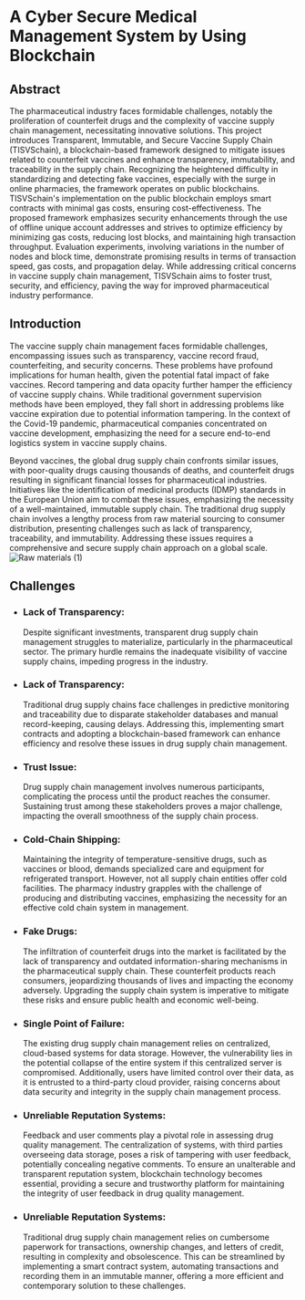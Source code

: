 # A Cyber Secure Medical Management System by Using Blockchain
## Abstract
The pharmaceutical industry faces formidable challenges, notably the proliferation of counterfeit drugs and the complexity of vaccine supply chain management, necessitating innovative solutions. This project introduces Transparent, Immutable, and Secure Vaccine Supply Chain (TISVSchain), a blockchain-based framework designed to mitigate issues related to counterfeit vaccines and enhance transparency, immutability, and traceability in the supply chain. Recognizing the heightened difficulty in standardizing and detecting fake vaccines, especially with the surge in online pharmacies, the framework operates on public blockchains. TISVSchain's implementation on the public blockchain employs smart contracts with minimal gas costs, ensuring cost-effectiveness. The proposed framework emphasizes security enhancements through the use of offline unique account addresses and strives to optimize efficiency by minimizing gas costs, reducing lost blocks, and maintaining high transaction throughput. Evaluation experiments, involving variations in the number of nodes and block time, demonstrate promising results in terms of transaction speed, gas costs, and propagation delay. While addressing critical concerns in vaccine supply chain management, TISVSchain aims to foster trust, security, and efficiency, paving the way for improved pharmaceutical industry performance.
## Introduction
The vaccine supply chain management faces formidable challenges, encompassing issues such as transparency, vaccine record fraud, counterfeiting, and security concerns. These problems have profound implications for human health, given the potential fatal impact of fake vaccines. Record tampering and data opacity further hamper the efficiency of vaccine supply chains. While traditional government supervision methods have been employed, they fall short in addressing problems like vaccine expiration due to potential information tampering. In the context of the Covid-19 pandemic, pharmaceutical companies concentrated on vaccine development, emphasizing the need for a secure end-to-end logistics system in vaccine supply chains.

Beyond vaccines, the global drug supply chain confronts similar issues, with poor-quality drugs causing thousands of deaths, and counterfeit drugs resulting in significant financial losses for pharmaceutical industries. Initiatives like the identification of medicinal products (IDMP) standards in the European Union aim to combat these issues, emphasizing the necessity of a well-maintained, immutable supply chain. The traditional drug supply chain involves a lengthy process from raw material sourcing to consumer distribution, presenting challenges such as lack of transparency, traceability, and immutability. Addressing these issues requires a comprehensive and secure supply chain approach on a global scale.
![Raw materials (1)](https://github.com/Abhishekkumar200/Medical-Management-Using-Blockchain/assets/84954320/637e8c08-dc84-4fe8-9777-dedad6d4909d)
## Challenges
* ### Lack of Transparency:
  Despite significant investments, transparent drug supply chain management struggles to materialize, particularly in the pharmaceutical sector. The primary hurdle remains    the inadequate visibility of vaccine supply chains, impeding progress in the industry.
* ### Lack of Transparency:
  Traditional drug supply chains face challenges in predictive monitoring and traceability due to disparate stakeholder databases and manual record-keeping, causing delays.   Addressing this, implementing smart contracts and adopting a blockchain-based framework can enhance efficiency and resolve these issues in drug supply chain management.
* ### Trust Issue:
  Drug supply chain management involves numerous participants, complicating the process until the product reaches the consumer. Sustaining trust among these stakeholders      proves a major challenge, impacting the overall smoothness of the supply chain process.
* ### Cold-Chain Shipping:
  Maintaining the integrity of temperature-sensitive drugs, such as vaccines or blood, demands specialized care and equipment for refrigerated transport. However, not all     supply chain entities offer cold facilities. The pharmacy industry grapples with the challenge of producing and distributing vaccines, emphasizing the necessity for an      effective cold chain system in management.
* ### Fake Drugs:
  The infiltration of counterfeit drugs into the market is facilitated by the lack of transparency and outdated information-sharing mechanisms in the pharmaceutical supply    chain. These counterfeit products reach consumers, jeopardizing thousands of lives and impacting the economy adversely. Upgrading the supply chain system is imperative      to mitigate these risks and ensure public health and economic well-being.
* ### Single Point of Failure:
  The existing drug supply chain management relies on centralized, cloud-based systems for data storage. However, the vulnerability lies in the potential collapse of the      entire system if this centralized server is compromised. Additionally, users have limited control over their data, as it is entrusted to a third-party cloud provider,       raising concerns about data security and integrity in the supply chain management process.
* ### Unreliable Reputation Systems:
  Feedback and user comments play a pivotal role in assessing drug quality management. The centralization of systems, with third parties overseeing data storage, poses a      risk of tampering with user feedback, potentially concealing negative comments. To ensure an unalterable and transparent reputation system, blockchain technology becomes    essential, providing a secure and trustworthy platform for maintaining the integrity of user feedback in drug quality management.
* ### Unreliable Reputation Systems:
  Traditional drug supply chain management relies on cumbersome paperwork for transactions, ownership changes, and letters of credit, resulting in complexity and              obsolescence. This can be streamlined by implementing a smart contract system, automating transactions and recording them in an immutable manner, offering a more            efficient and contemporary solution to these challenges.
